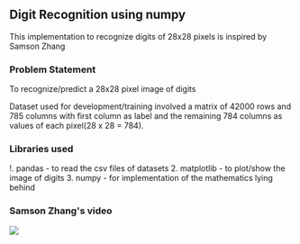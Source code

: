 ## Digit Recognition using numpy
This implementation to recognize digits of 28x28 pixels is inspired by Samson Zhang


### Problem Statement
To recognize/predict a 28x28 pixel image of digits

Dataset used for development/training involved a matrix of 42000 rows and 785 columns with first column as label and the remaining 784 columns as values of each pixel(28 x 28 = 784).


### Libraries used
!. pandas - to read the csv files of datasets
2. matplotlib - to plot/show the image of digits
3. numpy - for implementation of the mathematics lying behind

### Samson Zhang's video
[![](https://img.youtube.com/vi/w8yWXqWQYmU/0.jpg)](https://www.youtube.com/watch?v=w8yWXqWQYmU)
